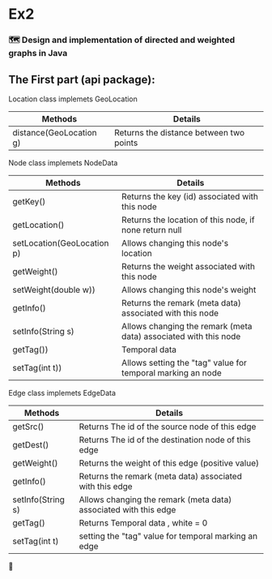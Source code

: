 # **Ex2**
### :world_map: Design and implementation of directed and weighted graphs in Java 
## The First part (api package):

Location class implemets GeoLocation

| Methods  | Details |
| ------------- | ------------- |
| distance(GeoLocation g)  | Returns the distance between two points  |

Node class implemets NodeData

| Methods  | Details |
| ------------- | ------------- |
| getKey()  |Returns the key (id) associated with this node |
| getLocation()  | 	Returns the location of this node, if none return null  |
| setLocation(GeoLocation p) | 	Allows changing this node's location  |
| getWeight()  | Returns the weight associated with this node  |
| setWeight(double w))  | Allows changing this node's weight |
| getInfo()  | 	Returns the remark (meta data) associated with this node|
| setInfo(String s) |Allows changing the remark (meta data) associated with this node |
| getTag()) |	Temporal data |
| setTag(int t)) | Allows setting the "tag" value for temporal marking an node  |

Edge class implemets EdgeData

| Methods  | Details |
| ------------- | ------------- |
| getSrc()  | Returns The id of the source node of this edge |
| getDest()  | 	Returns The id of the destination node of this edge  |
| getWeight() | Returns	the weight of this edge (positive value)  |
| getInfo()  | Returns the remark (meta data) associated with this edge  |
| setInfo(String s)  | Allows changing the remark (meta data) associated with this edge |
| getTag()  | 	Returns Temporal data , white = 0 |
| setTag(int t) |  setting the "tag" value for temporal marking an edge |



:pushpin:  
